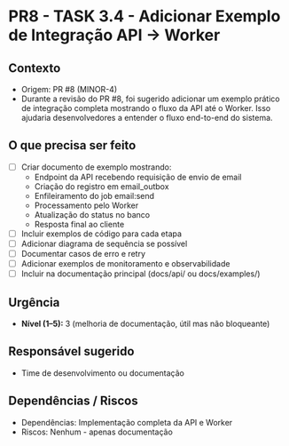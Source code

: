 # PR8 - TASK 3.4 - Adicionar Exemplo de Integração API → Worker

## Contexto
- Origem: PR #8 (MINOR-4)
- Durante a revisão do PR #8, foi sugerido adicionar um exemplo prático de integração completa mostrando o fluxo da API até o Worker. Isso ajudaria desenvolvedores a entender o fluxo end-to-end do sistema.

## O que precisa ser feito
- [ ] Criar documento de exemplo mostrando:
  - Endpoint da API recebendo requisição de envio de email
  - Criação do registro em email_outbox
  - Enfileiramento do job email:send
  - Processamento pelo Worker
  - Atualização do status no banco
  - Resposta final ao cliente
- [ ] Incluir exemplos de código para cada etapa
- [ ] Adicionar diagrama de sequência se possível
- [ ] Documentar casos de erro e retry
- [ ] Adicionar exemplos de monitoramento e observabilidade
- [ ] Incluir na documentação principal (docs/api/ ou docs/examples/)

## Urgência
- **Nível (1–5):** 3 (melhoria de documentação, útil mas não bloqueante)

## Responsável sugerido
- Time de desenvolvimento ou documentação

## Dependências / Riscos
- Dependências: Implementação completa da API e Worker
- Riscos: Nenhum - apenas documentação

